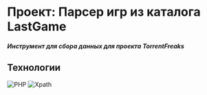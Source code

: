 # Проект: Парсер игр из каталога LastGame
##### Инструмент для сбора данных для проекта TorrentFreaks

## Технологии
![PHP](https://img.shields.io/badge/PHP-white?logo=php)
![Xpath](https://img.shields.io/badge/Xpath-8A2BE2)

